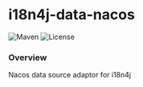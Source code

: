 # i18n4j-data-nacos
![Maven](https://img.shields.io/maven-central/v/io.ffit.carbon/i18n4j-data-nacos.svg)
![License](https://img.shields.io/github/license/ffitio/i18n4j.svg)

### Overview

Nacos data source adaptor for i18n4j